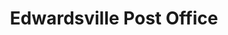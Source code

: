 ---
title: "Edwardsville Post Office"
url: /edwardsville/edwardsville-post-office/
shop: Instrumente
---